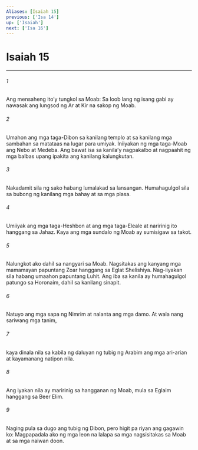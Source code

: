 ```yaml
---
Aliases: [Isaiah 15]
previous: ['Isa 14']
up: ['Isaiah']
next: ['Isa 16']
---
```

# Isaiah 15

***

###### 1
Ang mensaheng itoʼy tungkol sa Moab: Sa loob lang ng isang gabi ay nawasak ang lungsod ng Ar at Kir na sakop ng Moab. 

###### 2
Umahon ang mga taga-Dibon sa kanilang templo at sa kanilang mga sambahan sa matataas na lugar para umiyak. Iniiyakan ng mga taga-Moab ang Nebo at Medeba. Ang bawat isa sa kanilaʼy nagpakalbo at nagpaahit ng mga balbas upang ipakita ang kanilang kalungkutan. 

###### 3
Nakadamit sila ng sako habang lumalakad sa lansangan. Humahagulgol sila sa bubong ng kanilang mga bahay at sa mga plasa. 

###### 4
Umiiyak ang mga taga-Heshbon at ang mga taga-Eleale at naririnig ito hanggang sa Jahaz. Kaya ang mga sundalo ng Moab ay sumisigaw sa takot. 

###### 5
Nalungkot ako dahil sa nangyari sa Moab. Nagsitakas ang kanyang mga mamamayan papuntang Zoar hanggang sa Eglat Shelishiya. Nag-iiyakan sila habang umaahon papuntang Luhit. Ang iba sa kanila ay humahagulgol patungo sa Horonaim, dahil sa kanilang sinapit. 

###### 6
Natuyo ang mga sapa ng Nimrim at nalanta ang mga damo. At wala nang sariwang mga tanim, 

###### 7
kaya dinala nila sa kabila ng daluyan ng tubig ng Arabim ang mga ari-arian at kayamanang natipon nila. 

###### 8
Ang iyakan nila ay maririnig sa hangganan ng Moab, mula sa Eglaim hanggang sa Beer Elim. 

###### 9
Naging pula sa dugo ang tubig ng Dibon, pero higit pa riyan ang gagawin ko: Magpapadala ako ng mga leon na lalapa sa mga nagsisitakas sa Moab at sa mga naiwan doon.
